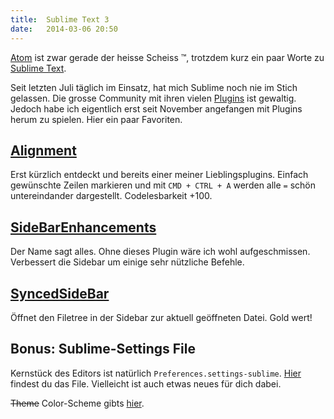 ```yaml
---
title:  Sublime Text 3
date:   2014-03-06 20:50
---
```


[Atom](https://atom.io/) ist zwar gerade der heisse Scheiss &trade;, trotzdem kurz ein paar Worte zu [Sublime Text](https://www.sublimetext.com/).

Seit letzten Juli täglich im Einsatz, hat mich Sublime noch nie im Stich gelassen. Die grosse Community mit ihren vielen [Plugins](https://packagecontrol.io/browse) ist gewaltig. Jedoch habe ich eigentlich erst seit November angefangen mit Plugins herum zu spielen. Hier ein paar Favoriten.

## [Alignment](http://wbond.net/sublime_packages/alignment)

Erst kürzlich entdeckt und bereits einer meiner Lieblingsplugins. Einfach gewünschte Zeilen markieren und mit `CMD + CTRL + A` werden alle `=` schön untereindander dargestellt. Codelesbarkeit +100.

## [SideBarEnhancements](https://packagecontrol.io/packages/SideBarEnhancements)

Der Name sagt alles. Ohne dieses Plugin wäre ich wohl aufgeschmissen. Verbessert die Sidebar um einige sehr nützliche Befehle.

## [SyncedSideBar](https://packagecontrol.io/packages/SyncedSideBar)

Öffnet den Filetree in der Sidebar zur aktuell geöffneten Datei. Gold wert!

## Bonus: Sublime-Settings File

Kernstück des Editors ist natürlich `Preferences.settings-sublime`. [Hier](https://gist.github.com/stefanzweifel/9397728) findest du das File. Vielleicht ist auch etwas neues für dich dabei.

<del>Theme</del> Color-Scheme gibts [hier](http://tmtheme-editor.herokuapp.com/#/theme/Monokai).